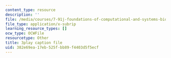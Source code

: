 ```yaml
---
content_type: resource
description: ''
file: /media/courses/7-91j-foundations-of-computational-and-systems-biology-spring-2014/382e69ea17eb525fbb89f4403d5f5ecf_P3ORBMon8aw.vtt
file_type: application/x-subrip
learning_resource_types: []
ocw_type: OCWFile
resourcetype: Other
title: 3play caption file
uid: 382e69ea-17eb-525f-bb89-f4403d5f5ecf
---
```

